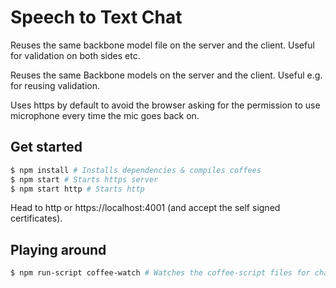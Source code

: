 Speech to Text Chat
====================
Reuses the same backbone model file on the server and the client. Useful for validation on both sides etc.

Reuses the same Backbone models on the server and the client. Useful e.g. for reusing validation.

Uses https by default to avoid the browser asking for the permission to use microphone every time the mic goes back on.

## Get started
```bash
$ npm install # Installs dependencies & compiles coffees 
$ npm start # Starts https server
$ npm start http # Starts http
```
Head to http or https://localhost:4001 (and accept the self signed certificates).

## Playing around
```bash
$ npm run-script coffee-watch # Watches the coffee-script files for changes
```
